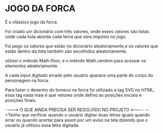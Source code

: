 # JOGO DA FORCA

É o clássico jogo da forca.

Foi criado um dicionário com três valores, onde esses valores são listas onde cada lista aborda cada tema que sera imposto no jogo.

Foi pego os valores que estão no dicionário aleatoriamente,e os valores que estão dentro da lista também são escolhidos aleatoriamente.

utilizei o método Math.floor, e o método Math.random para acessar os elementos aleatoriamente.

A cada input digitado errado pelo usuário aparace uma parte do corpo do personagem na forca.

Para fazer o desenho do boneco na forca foi utilizado a tag SVG no HTML, essa  tag nada mais é que vetores onde defino as posições iniciais
e posições finais.


----> O QUE AINDA PRECISA SER RESOLVIDO NO PROJETO <----
  -->Tenho que verificar quando o usuário digitar duas letras iguais quando errar ou quando acertar para assim por um aviso na tela
     dizendo que o usuário já utilizou essa letra digitada.
